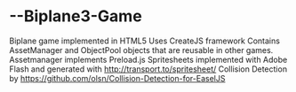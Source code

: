 --Biplane3-Game
===============
Biplane game implemented in HTML5
Uses CreateJS framework
Contains AssetManager and ObjectPool objects that are reusable in other games. Assetmanager implements Preload.js
Spritesheets implemented with Adobe Flash and generated with http://transport.to/spritesheet/
Collision Detection by https://github.com/olsn/Collision-Detection-for-EaselJS
